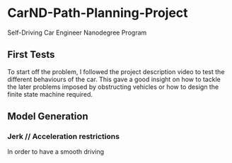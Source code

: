 # CarND-Path-Planning-Project
Self-Driving Car Engineer Nanodegree Program
   
## First Tests

To start off the problem, I followed the project description video to test the different behaviours of the car. This gave a good insight on how to tackle the later problems imposed by obstructing vehicles or how to design the finite state machine required.

## Model Generation

### Jerk // Acceleration restrictions

In order to have a smooth driving 

